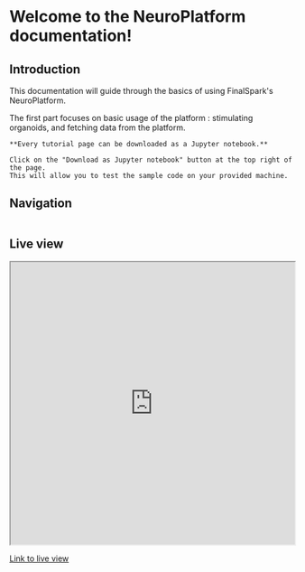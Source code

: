 # Welcome to the NeuroPlatform documentation!

## Introduction

This documentation will guide through the basics of using FinalSpark's NeuroPlatform.

The first part focuses on basic usage of the platform : stimulating organoids, and fetching data from the platform.

```{hint}
**Every tutorial page can be downloaded as a Jupyter notebook.** 

Click on the "Download as Jupyter notebook" button at the top right of the page.
This will allow you to test the sample code on your provided machine.
```

## Navigation

```{tableofcontents}
```

## Live view

<iframe src="https://livemea.finalspark.com/live" width="100%" height="500px"></iframe>

[Link to live view](https://finalspark.com/live/)
